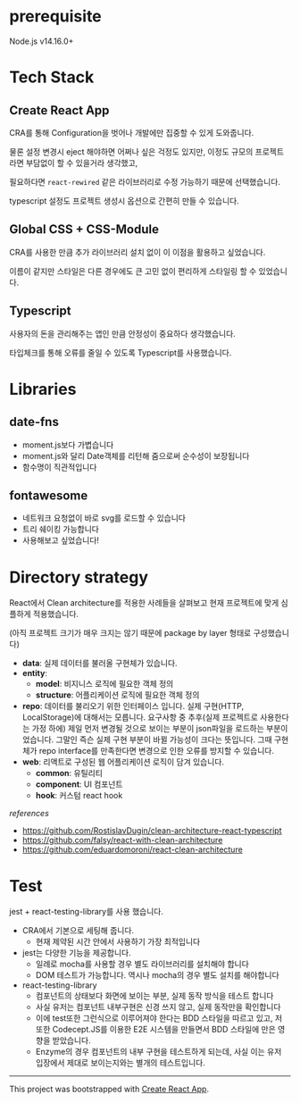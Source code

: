 # prerequisite

Node.js v14.16.0+

# Tech Stack

## Create React App

CRA를 통해 Configuration을 벗어나 개발에만 집중할 수 있게 도와줍니다.

물론 설정 변경시 eject 해야하면 어쩌나 싶은 걱정도 있지만, 이정도 규모의 프로젝트라면 부담없이 할 수 있을거라 생각했고,

필요하다면  `react-rewired` 같은 라이브러리로 수정 가능하기 때문에 선택했습니다.

typescript 설정도 프로젝트 생성시 옵션으로 간편히 만들 수 있습니다.

## Global CSS + CSS-Module

CRA를 사용한 만큼 추가 라이브러리 설치 없이 이 이점을 활용하고 싶었습니다.

이름이 같지만 스타일은 다른 경우에도 큰 고민 없이 편리하게 스타일링 할 수 있었습니다.

## Typescript

사용자의 돈을 관리해주는 앱인 만큼 안정성이 중요하다 생각했습니다.

타입체크를 통해 오류를 줄일 수 있도록 Typescript를 사용했습니다.

# Libraries

## date-fns

* moment.js보다 가볍습니다
* moment.js와 달리 Date객체를 리턴해 줌으로써 순수성이 보장됩니다
* 함수명이 직관적입니다

## fontawesome

* 네트워크 요청없이 바로 svg를 로드할 수 있습니다
* 트리 쉐이킹 가능합니다
* 사용해보고 싶었습니다!

# Directory strategy

React에서 Clean architecture를 적용한 사례들을 살펴보고 현재 프로젝트에 맞게 심플하게 적용했습니다.

(아직 프로젝트 크기가 매우 크지는 않기 때문에 package by layer 형태로 구성했습니다)

- **data**: 실제 데이터를 불러올 구현체가 있습니다.
- **entity**: 
    - **model**: 비지니스 로직에 필요한 객체 정의
    - **structure**: 어플리케이션 로직에 필요한 객체 정의
- **repo**: 데이터를 불리오기 위한 인터페이스 입니다. 실제 구현(HTTP, LocalStorage)에 대해서는 모릅니다. 요구사항 중 추후(실제 프로젝트로 사용한다는 가정 하에) 제일 먼저 변경될 것으로 보이는 부분이 json파일을 로드하는 부분이었습니다. 그말인 즉슨 실제 구현 부분이 바뀔 가능성이 크다는 뜻입니다. 그때 구현체가 repo interface를 만족한다면 변경으로 인한 오류를 방지할 수 있습니다.
- **web**: 리액트로 구성된 웹 어플리케이션 로직이 담겨 있습니다.
    - **common**: 유틸리티
    - **component**: UI 컴포넌트
    - **hook**: 커스텀 react hook

_references_
- https://github.com/RostislavDugin/clean-architecture-react-typescript
- https://github.com/falsy/react-with-clean-architecture
- https://github.com/eduardomoroni/react-clean-architecture

# Test

jest + react-testing-library를 사용 했습니다.

- CRA에서 기본으로 세팅해 줍니다.
  - 현재 제약된 시간 안에서 사용하기 가장 최적입니다
- jest는 다양한 기능을 제공합니다. 
  - 일례로 mocha를 사용할 경우 별도 라이브러리를 설치해야 합니다
  - DOM 테스트가 가능합니다. 역시나 mocha의 경우 별도 설치를 해야합니다
- react-testing-library
  - 컴포넌트의 상태보다 화면에 보이는 부분, 실제 동작 방식을 테스트 합니다
  - 사실 유저는 컴포넌트 내부구현은 신경 쓰지 않고, 실제 동작만을 확인합니다
  - 이에 test또한 그런식으로 이루어져야 한다는 BDD 스타일을 따르고 있고, 저 또한 Codecept.JS를 이용한 E2E 시스템을 만들면서 BDD 스타일에 만은 영향을 받았습니다.
  - Enzyme의 경우 컴포넌트의 내부 구현을 테스트하게 되는데, 사실 이는 유저 입장에서 제대로 보이는지와는 별개의 테스트입니다.


---

This project was bootstrapped with [Create React App](https://github.com/facebook/create-react-app).